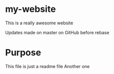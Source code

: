 # my-website

This is a really awesome website

Updates made on master on GitHub before rebase


# Purpose

This file is just a readme file
Another one
